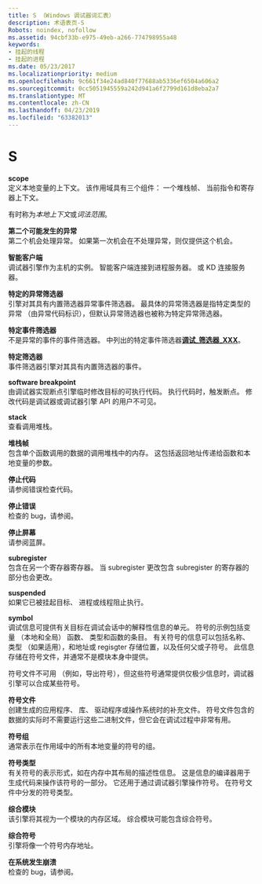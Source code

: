 ```yaml
---
title: S （Windows 调试器词汇表）
description: 术语表页-S
Robots: noindex, nofollow
ms.assetid: 94cbf33b-e975-49eb-a266-774798955a48
keywords:
- 挂起的线程
- 挂起的进程
ms.date: 05/23/2017
ms.localizationpriority: medium
ms.openlocfilehash: 9c661f34e24ad840f77688ab5336ef6504a606a2
ms.sourcegitcommit: 0cc5051945559a242d941a6f2799d161d8eba2a7
ms.translationtype: MT
ms.contentlocale: zh-CN
ms.lasthandoff: 04/23/2019
ms.locfileid: "63382013"
---
```

# <a name="s"></a>S


<span id="scope"></span><span id="SCOPE"></span>**scope**  
定义本地变量的上下文。 该作用域具有三个组件： 一个堆栈帧、 当前指令和寄存器上下文。

有时称为*本地上下文*或*词法范围*。

<span id="second_chance_exception"></span><span id="SECOND_CHANCE_EXCEPTION"></span>**第二个可能发生的异常**  
第二个机会处理异常。 如果第一次机会在不处理异常，则仅提供这个机会。

<span id="smart_client"></span><span id="SMART_CLIENT"></span>**智能客户端**  
调试器引擎作为主机的实例。 智能客户端连接到进程服务器。 或 KD 连接服务器。

<span id="specific_exception_filter"></span><span id="SPECIFIC_EXCEPTION_FILTER"></span>**特定的异常筛选器**  
引擎对其具有内置筛选器异常事件筛选器。 最具体的异常筛选器是指特定类型的异常 （由异常代码标识），但默认异常筛选器也被称为特定异常筛选器。

<span id="specific_event_filter"></span><span id="SPECIFIC_EVENT_FILTER"></span>**特定事件筛选器**  
不是异常的事件的事件筛选器。 中列出的特定事件筛选器[**调试\_筛选器\_XXX**](https://msdn.microsoft.com/library/windows/hardware/ff541490)。

<span id="specific_filter"></span><span id="SPECIFIC_FILTER"></span>**特定筛选器**  
事件筛选器引擎对其具有内置筛选器的事件。

<span id="software_breakpoint"></span><span id="SOFTWARE_BREAKPOINT"></span>**software breakpoint**  
由调试器实现断点引擎临时修改目标的可执行代码。 执行代码时，触发断点。 修改代码是调试器或调试器引擎 API 的用户不可见。

<span id="stack"></span><span id="STACK"></span>**stack**  
查看调用堆栈。

<span id="stack_frame"></span><span id="STACK_FRAME"></span>**堆栈帧**  
包含单个函数调用的数据的调用堆栈中的内存。 这包括返回地址传递给函数和本地变量的参数。

<span id="stop_code"></span><span id="STOP_CODE"></span>**停止代码**  
请参阅错误检查代码。

<span id="stop_error"></span><span id="STOP_ERROR"></span>**停止错误**  
检查的 bug，请参阅。

<span id="stop_screen"></span><span id="STOP_SCREEN"></span>**停止屏幕**  
请参阅蓝屏。

<span id="subregister"></span><span id="SUBREGISTER"></span>**subregister**  
包含在另一个寄存器寄存器。 当 subregister 更改包含 subregister 的寄存器的部分也会更改。

<span id="suspended"></span><span id="SUSPENDED"></span>**suspended**  
如果它已被挂起目标、 进程或线程阻止执行。

<span id="symbol"></span><span id="SYMBOL"></span>**symbol**  
调试信息可提供有关目标在调试会话中的解释性信息的单元。 符号的示例包括变量 （本地和全局） 函数、 类型和函数的条目。 有关符号的信息可以包括名称、 类型 （如果适用），和地址或 regisgter 存储位置，以及任何父或子符号。 此信息存储在符号文件，并通常不是模块本身中提供。

符号文件不可用 （例如，导出符号），但这些符号通常提供仅极少信息时，调试器引擎可以合成某些符号。

<span id="symbol_file"></span><span id="SYMBOL_FILE"></span>**符号文件**  
创建生成的应用程序、 库、 驱动程序或操作系统时的补充文件。 符号文件包含的数据的实际时不需要运行这些二进制文件，但它会在调试过程中非常有用。

<span id="symbol_group"></span><span id="SYMBOL_GROUP"></span>**符号组**  
通常表示在作用域中的所有本地变量的符号的组。

<span id="symbol_type"></span><span id="SYMBOL_TYPE"></span>**符号类型**  
有关符号的表示形式，如在内存中其布局的描述性信息。 这是信息的编译器用于生成代码来操作该符号的一部分。 它还用于通过调试器引擎操作符号。 在符号文件中分发的符号类型。

<span id="synthetic_module"></span><span id="SYNTHETIC_MODULE"></span>**综合模块**  
该引擎将其视为一个模块的内存区域。 综合模块可能包含综合符号。

<span id="synthetic_symbol"></span><span id="SYNTHETIC_SYMBOL"></span>**综合符号**  
引擎将像一个符号内存地址。

<span id="system_crash"></span><span id="SYSTEM_CRASH"></span>**在系统发生崩溃**  
检查的 bug，请参阅。

 

 





